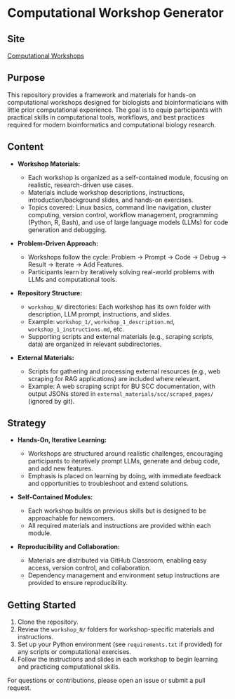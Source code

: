 # Computational Workshop Generator

## Site

[Computational Workshops](https://bu-bioinfo-ms.github.io/computational_workshops)

## Purpose

This repository provides a framework and materials for hands-on computational workshops designed for biologists and bioinformaticians with little prior computational experience. The goal is to equip participants with practical skills in computational tools, workflows, and best practices required for modern bioinformatics and computational biology research.

## Content

- **Workshop Materials:**
  - Each workshop is organized as a self-contained module, focusing on realistic, research-driven use cases.
  - Materials include workshop descriptions, instructions, introduction/background slides, and hands-on exercises.
  - Topics covered: Linux basics, command line navigation, cluster computing, version control, workflow management, programming (Python, R, Bash), and use of large language models (LLMs) for code generation and debugging.

- **Problem-Driven Approach:**
  - Workshops follow the cycle: Problem → Prompt → Code → Debug → Result → Iterate → Add Features.
  - Participants learn by iteratively solving real-world problems with LLMs and computational tools.

- **Repository Structure:**
  - `workshop_N/` directories: Each workshop has its own folder with description, LLM prompt, instructions, and slides.
  - Example: `workshop_1/`, `workshop_1_description.md`, `workshop_1_instructions.md`, etc.
  - Supporting scripts and external materials (e.g., scraping scripts, data) are organized in relevant subdirectories.

- **External Materials:**
  - Scripts for gathering and processing external resources (e.g., web scraping for RAG applications) are included where relevant.
  - Example: A web scraping script for BU SCC documentation, with output JSONs stored in `external_materials/scc/scraped_pages/` (ignored by git).

## Strategy

- **Hands-On, Iterative Learning:**
  - Workshops are structured around realistic challenges, encouraging participants to iteratively prompt LLMs, generate and debug code, and add new features.
  - Emphasis is placed on learning by doing, with immediate feedback and opportunities to troubleshoot and extend solutions.

- **Self-Contained Modules:**
  - Each workshop builds on previous skills but is designed to be approachable for newcomers.
  - All required materials and instructions are provided within each module.

- **Reproducibility and Collaboration:**
  - Materials are distributed via GitHub Classroom, enabling easy access, version control, and collaboration.
  - Dependency management and environment setup instructions are provided to ensure reproducibility.

## Getting Started

1. Clone the repository.
2. Review the `workshop_N/` folders for workshop-specific materials and instructions.
3. Set up your Python environment (see `requirements.txt` if provided) for any scripts or computational exercises.
4. Follow the instructions and slides in each workshop to begin learning and practicing computational skills.

For questions or contributions, please open an issue or submit a pull request.
